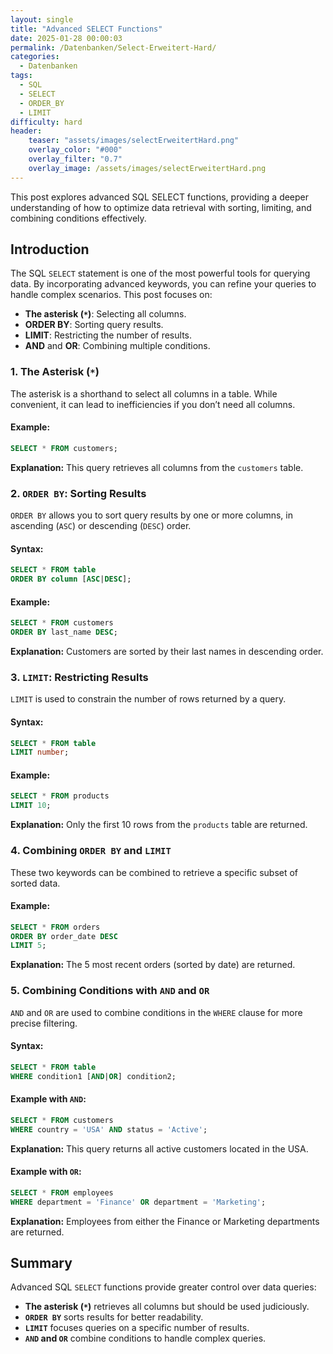 ```yaml
---
layout: single
title: "Advanced SELECT Functions"
date: 2025-01-28 00:00:03
permalink: /Datenbanken/Select-Erweitert-Hard/
categories:
  - Datenbanken
tags:
  - SQL
  - SELECT
  - ORDER_BY
  - LIMIT
difficulty: hard
header:
    teaser: "assets/images/selectErweitertHard.png"
    overlay_color: "#000"
    overlay_filter: "0.7"
    overlay_image: /assets/images/selectErweitertHard.png
---
```


This post explores advanced SQL SELECT functions, providing a deeper understanding of how to optimize data retrieval with sorting, limiting, and combining conditions effectively.

## Introduction
The SQL `SELECT` statement is one of the most powerful tools for querying data. By incorporating advanced keywords, you can refine your queries to handle complex scenarios. This post focuses on:

- **The asterisk (`*`)**: Selecting all columns.
- **ORDER BY**: Sorting query results.
- **LIMIT**: Restricting the number of results.
- **AND** and **OR**: Combining multiple conditions.

### 1. The Asterisk (`*`)
The asterisk is a shorthand to select all columns in a table. While convenient, it can lead to inefficiencies if you don’t need all columns.

#### Example:
```sql
SELECT * FROM customers;
```
**Explanation:** This query retrieves all columns from the `customers` table.

### 2. `ORDER BY`: Sorting Results
`ORDER BY` allows you to sort query results by one or more columns, in ascending (`ASC`) or descending (`DESC`) order.

#### Syntax:
```sql
SELECT * FROM table
ORDER BY column [ASC|DESC];
```

#### Example:
```sql
SELECT * FROM customers
ORDER BY last_name DESC;
```
**Explanation:** Customers are sorted by their last names in descending order.

### 3. `LIMIT`: Restricting Results
`LIMIT` is used to constrain the number of rows returned by a query.

#### Syntax:
```sql
SELECT * FROM table
LIMIT number;
```

#### Example:
```sql
SELECT * FROM products
LIMIT 10;
```
**Explanation:** Only the first 10 rows from the `products` table are returned.

### 4. Combining `ORDER BY` and `LIMIT`
These two keywords can be combined to retrieve a specific subset of sorted data.

#### Example:
```sql
SELECT * FROM orders
ORDER BY order_date DESC
LIMIT 5;
```
**Explanation:** The 5 most recent orders (sorted by date) are returned.

### 5. Combining Conditions with `AND` and `OR`
`AND` and `OR` are used to combine conditions in the `WHERE` clause for more precise filtering.

#### Syntax:
```sql
SELECT * FROM table
WHERE condition1 [AND|OR] condition2;
```

#### Example with `AND`:
```sql
SELECT * FROM customers
WHERE country = 'USA' AND status = 'Active';
```
**Explanation:** This query returns all active customers located in the USA.

#### Example with `OR`:
```sql
SELECT * FROM employees
WHERE department = 'Finance' OR department = 'Marketing';
```
**Explanation:** Employees from either the Finance or Marketing departments are returned.

## Summary
Advanced SQL `SELECT` functions provide greater control over data queries:

- **The asterisk (`*`)** retrieves all columns but should be used judiciously.
- **`ORDER BY`** sorts results for better readability.
- **`LIMIT`** focuses queries on a specific number of results.
- **`AND` and `OR`** combine conditions to handle complex queries.